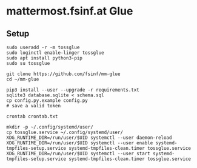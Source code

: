 # mattermost.fsinf.at Glue

## Setup

	sudo useradd -r -m tossglue
	sudo loginctl enable-linger tossglue
	sudo apt install python3-pip
	sudo su tossglue

	git clone https://github.com/fsinf/mm-glue
	cd ~/mm-glue
	
	pip3 install --user --upgrade -r requirements.txt 
	sqlite3 database.sqlite < schema.sql
	cp config.py.example config.py
	# save a valid token

	crontab crontab.txt

	mkdir -p ~/.config/systemd/user/
	cp tossglue.service ~/.config/systemd/user/
	XDG_RUNTIME_DIR=/run/user/$UID systemctl --user daemon-reload
	XDG_RUNTIME_DIR=/run/user/$UID systemctl --user enable systemd-tmpfiles-setup.service systemd-tmpfiles-clean.timer tossglue.service
	XDG_RUNTIME_DIR=/run/user/$UID systemctl --user start systemd-tmpfiles-setup.service systemd-tmpfiles-clean.timer tossglue.service
